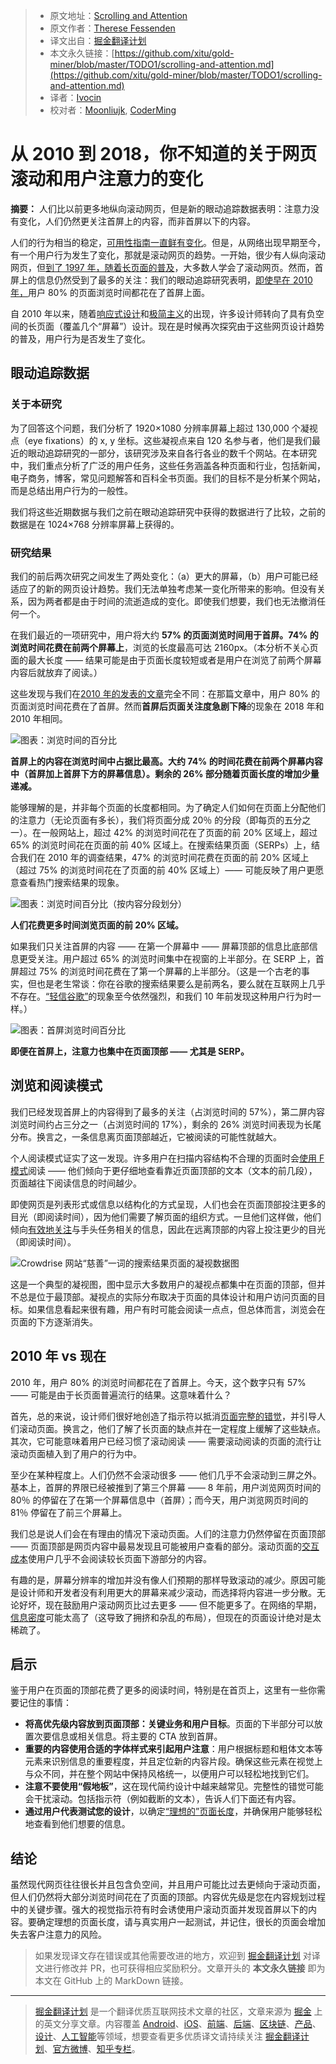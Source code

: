 > * 原文地址：[Scrolling and Attention](https://www.nngroup.com/articles/scrolling-and-attention/)
> * 原文作者：[Therese Fessenden](https://www.nngroup.com/articles/author/therese-fessenden/)
> * 译文出自：[掘金翻译计划](https://github.com/xitu/gold-miner)
> * 本文永久链接：[https://github.com/xitu/gold-miner/blob/master/TODO1/scrolling-and-attention.md](https://github.com/xitu/gold-miner/blob/master/TODO1/scrolling-and-attention.md)
> * 译者：[Ivocin](https://github.com/Ivocin)
> * 校对者：[Moonliujk](https://github.com/Moonliujk), [CoderMing](https://github.com/CoderMing)

# 从 2010 到 2018，你不知道的关于网页滚动和用户注意力的变化

**摘要：** 人们比以前更多地纵向滚动网页，但是新的眼动追踪数据表明：注意力没有变化，人们仍然更关注首屏上的内容，而非首屏以下的内容。

人们的行为相当的稳定，[可用性指南一直鲜有变化](https://www.nngroup.com/articles/usability-guidelines-change/)。但是，从网络出现早期至今，有一个用户行为发生了变化，那就是滚动网页的趋势。一开始，很少有人纵向滚动网页，但[到了 1997 年，随着长页面的普及](https://www.nngroup.com/articles/changes-in-web-usability-since-1994/)，大多数人学会了滚动网页。然而，首屏上的信息仍然受到了最多的关注：我们的眼动追踪研究表明，[即使早在 2010 年，](https://www.nngroup.com/articles/scrolling-and-attention-original-research/)用户 80% 的页面浏览时间都花在了首屏上面。

自 2010 年以来，随着[响应式设计](https://www.nngroup.com/articles/responsive-web-design-definition/)和[极简主义](https://www.nngroup.com/articles/characteristics-minimalism/)的出现，许多设计师转向了具有负空间的长页面（覆盖几个“屏幕”）设计。现在是时候再次探究由于这些网页设计趋势的普及，用户行为是否发生了变化。

## 眼动追踪数据

### 关于本研究

为了回答这个问题，我们分析了 1920×1080 分辨率屏幕上超过 130,000 个凝视点（eye fixations）的 x, y 坐标。这些凝视点来自 120 名参与者，他们是我们最近的眼动追踪研究的一部分，该研究涉及来自各行各业的数千个网站。在本研究中，我们重点分析了广泛的用户任务，这些任务涵盖各种页面和行业，包括新闻，电子商务，博客，常见问题解答和百科全书页面。我们的目标不是分析某个网站，而是总结出用户行为的一般性。

我们将这些近期数据与我们之前在眼动追踪研究中获得的数据进行了比较，之前的数据是在 1024×768 分辨率屏幕上获得的。

### 研究结果

我们的前后两次研究之间发生了两处变化：（a）更大的屏幕，（b）用户可能已经适应了的新的网页设计趋势。我们无法单独考虑某一变化所带来的影响。但没有关系，因为两者都是由于时间的流逝造成的变化。即使我们想要，我们也无法撤消任何一个。

在我们最近的一项研究中，用户将大约 **57% 的页面浏览时间用于首屏。74% 的浏览时间花费在前两个屏幕上**，浏览的长度最高可达 2160px。（本分析不关心页面的最大长度 —— 结果可能是由于页面长度较短或者是用户在浏览了前两个屏幕内容后就放弃了阅读。）

这些发现与我们在[2010 年的发表的文章](http://www.nngroup.com/articles/scrolling-and-attention-original-research/)完全不同：在那篇文章中，用户 80% 的页面浏览时间花费在了首屏。然而**首屏后页面关注度急剧下降**的现象在 2018 年和 2010 年相同。

![图表：浏览时间的百分比](https://media.nngroup.com/media/editor/2018/04/04/percentageviewingtimeverticalattention.png)

**首屏上的内容在浏览时间中占据比最高。大约 74% 的时间花费在前两个屏幕内容中（首屏加上首屏下方的屏幕信息）。剩余的 26% 部分随着页面长度的增加少量递减。**

能够理解的是，并非每个页面的长度都相同。为了确定人们如何在页面上分配他们的注意力（无论页面有多长），我们将页面分成 20％ 的分段（即每页的五分之一）。在一般网站上，超过 42% 的浏览时间花在了页面的前 20% 区域上，超过 65% 的浏览时间花在页面的前 40% 区域上。在搜索结果页面（SERPs）上，结合我们在 2010 年的调查结果，47% 的浏览时间花费在页面的前 20% 区域上（超过 75% 的浏览时间花在了页面的前 40% 区域上）—— 可能反映了用户更愿意查看热门搜索结果的现象。

![图表：浏览时间百分比（按内容分段划分）](https://media.nngroup.com/media/editor/2018/04/04/percentageviewingtimesegmentsvertical-graph.png)

**人们花费更多时间浏览页面的前 20% 区域。**

如果我们只关注首屏的内容 —— 在第一个屏幕中 —— 屏幕顶部的信息比底部信息更受关注。用户超过 65% 的浏览时间集中在视窗的上半部分。在 SERP 上，首屏超过 75% 的浏览时间花费在了第一个屏幕的上半部分。（这是一个古老的事实，但也是老生常谈：你在谷歌的搜索结果要么是前两名，要么就在互联网上几乎不存在。[“轻信谷歌”](https://www.nngroup.com/articles/user-skills-improving-only-slightly/)的现象至今依然强烈，和我们 10 年前发现这种用户行为时一样。）

![图表：首屏浏览时间百分比](https://media.nngroup.com/media/editor/2018/04/04/percentageviewingtimeabovefoldvertical-graph.png)

**即便在首屏上，注意力也集中在页面顶部 —— 尤其是 SERP。**

## 浏览和阅读模式

我们已经发现首屏上的内容得到了最多的关注（占浏览时间的 57%），第二屏内容浏览时间约占三分之一（占浏览时间的 17%），剩余的 26% 浏览时间表现为长尾分布。换言之，一条信息离页面顶部越近，它被阅读的可能性就越大。

个人阅读模式证实了这一发现。许多用户在扫描内容结构不合理的页面时会[使用 F 模式](https://www.nngroup.com/videos/f-pattern-reading-digital-content/)阅读 —— 他们倾向于更仔细地查看靠近页面顶部的文本（文本的前几段），页面越往下阅读信息的时间越少。

即使网页是列表形式或信息以结构化的方式呈现，人们也会在页面顶部投注更多的目光（即阅读时间），因为他们需要了解页面的组织方式。一旦他们这样做，他们倾向[有效地关注](https://www.nngroup.com/articles/eyetracking-tasks-efficient-scanning/)与手头任务相关的信息，因此在远离顶部的内容上投注更少的目光（即阅读时间）。

![Crowdrise 网站“慈善”一词的搜索结果页面的凝视数据图](https://media.nngroup.com/media/editor/2018/04/04/charities-gazeplot.png)

这是一个典型的凝视图，图中显示大多数用户的凝视点都集中在页面的顶部，但并不总是位于最顶部。凝视点的实际分布取决于页面的具体设计和用户访问页面的目标。如果信息看起来很有趣，用户有时可能会阅读一点点，但总体而言，浏览会在页面的下方逐渐消失。

## 2010 年 vs 现在

2010 年，用户 80% 的浏览时间都花在了首屏上。今天，这个数字只有 57% —— 可能是由于长页面普遍流行的结果。这意味着什么？

首先，总的来说，设计师们很好地创造了指示符以抵消[页面完整的错觉](https://www.nngroup.com/articles/illusion-of-completeness/)，并引导人们滚动页面。换言之，他们了解了长页面的缺点并在一定程度上缓解了这些缺点。其次，它可能意味着用户已经习惯了滚动阅读 —— 需要滚动阅读的页面的流行让滚动页面植入到了用户的行为中。

至少在某种程度上。人们仍然不会滚动很多 —— 他们几乎不会滚动到三屏之外。基本上，首屏的界限已经被推到了第三个屏幕 —— 8 年前，用户浏览网页时间的 80％ 的停留在了在第一个屏幕信息中（首屏）；而今天，用户浏览网页时间的 81％ 停留在了前三个屏幕上。

我们总是说人们会在有理由的情况下滚动页面。人们的注意力仍然停留在页面顶部 —— 页面顶部是网页内容中最易发现且可能被用户查看的部分。滚动页面的[交互成本](https://www.nngroup.com/articles/interaction-cost-definition/)使用户几乎不会阅读较长页面下游部分的内容。

有趣的是，屏幕分辨率的增加并没有像人们预期的那样导致滚动的减少。原因可能是设计师和开发者没有利用更大的屏幕来减少滚动，而选择将内容进一步分散。无论好坏，现在鼓励用户滚动网页比过去更多 —— 但不能更多了。在网络的早期，[信息密度](https://www.nngroup.com/articles/utilize-available-screen-space/)可能太高了（这导致了拥挤和杂乱的布局），但现在的页面设计绝对是太稀疏了。

## 启示

鉴于用户在页面的顶部花费了更多的阅读时间，特别是在首页上，这里有一些你需要记住的事情：

*  **将高优先级内容放到页面顶部：关键业务和用户目标**。页面的下半部分可以放置次要信息或相关信息。将主要的 CTA 放到首屏。
*  **重要的内容使用合适的字体样式来引起用户注意**：用户根据标题和粗体文本等元素来识别信息的重要程度，并且定位新的内容片段。确保这些元素在视觉上与众不同，并在整个网站中保持风格统一，以便用户可以轻松地找到它们。
*  **注意不要使用“假地板”**，这在现代简约设计中越来越常见。完整性的错觉可能会干扰滚动。包括指示符（例如截断的文本），告诉人们下面还有内容。
*  **通过用户代表测试您的设计**，以确定[“理想的”页面长度](https://www.nngroup.com/articles/infinite-scrolling/)，并确保用户能够轻松地查看到他们想要的信息。

## 结论

虽然现代网页往往很长并且包含负空间，并且用户可能比过去更倾向于滚动页面，但人们仍然将大部分浏览时间花在了页面的顶部。内容优先级是您在内容规划过程中的关键步骤。强大的视觉指示符有时会诱使用户滚动页面并发现首屏以下的内容。要确定理想的页面长度，请与真实用户一起测试，并记住，很长的页面会增加失去客户注意力的风险。

> 如果发现译文存在错误或其他需要改进的地方，欢迎到 [掘金翻译计划](https://github.com/xitu/gold-miner) 对译文进行修改并 PR，也可获得相应奖励积分。文章开头的 **本文永久链接** 即为本文在 GitHub 上的 MarkDown 链接。


---

> [掘金翻译计划](https://github.com/xitu/gold-miner) 是一个翻译优质互联网技术文章的社区，文章来源为 [掘金](https://juejin.im) 上的英文分享文章。内容覆盖 [Android](https://github.com/xitu/gold-miner#android)、[iOS](https://github.com/xitu/gold-miner#ios)、[前端](https://github.com/xitu/gold-miner#前端)、[后端](https://github.com/xitu/gold-miner#后端)、[区块链](https://github.com/xitu/gold-miner#区块链)、[产品](https://github.com/xitu/gold-miner#产品)、[设计](https://github.com/xitu/gold-miner#设计)、[人工智能](https://github.com/xitu/gold-miner#人工智能)等领域，想要查看更多优质译文请持续关注 [掘金翻译计划](https://github.com/xitu/gold-miner)、[官方微博](http://weibo.com/juejinfanyi)、[知乎专栏](https://zhuanlan.zhihu.com/juejinfanyi)。
